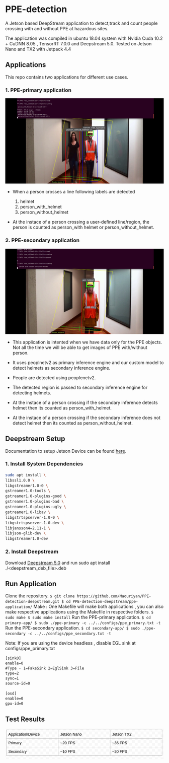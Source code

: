 # PPE-detection
A Jetson based DeepStream application to detect,track and count people crossing with and without PPE at hazardous sites.

The application was compiled in ubuntu 18.04 system with Nvidia Cuda 10.2 + CuDNN 8.05 , TensorRT 7.0.0 and Deepstream 5.0. 
Tested on Jetson Nano and TX2 with Jetpack 4.4

## Applications
This repo contains two applications for different use cases.

### 1. PPE-primary application


![primary](video/primary.png)
- When a person crosses a line following labels are detected
  1) helmet
  2) person_with_helmet
  3) person_without_helmet

- At the instace of a person crossing a user-defined line/region, the person is counted as person_with helmet or person_without_helmet.

### 2. PPE-secondary application

![secondary](video/secondary.png)
- This application is intented when we have data only for the PPE objects. Not all the time we will be able to get images of PPE with/without person.

- It uses peoplnetv2 as primary inference engine and our custom model to detect helmets as secondary inference engine.
- People are detected using peoplenetv2.
- The detected region is passed to secondary inference engine for detecting helmets.
- At the instace of a person crossing if the secondary inference detects helmet then its counted as person_with_helmet.
- At the instace of a person crossing if the secondary inference does not detect helmet then its counted as person_without_helmet.

## Deepstream Setup

Documentation to setup Jetson Device can be found [here](https://docs.nvidia.com/jetson/jetpack/install-jetpack/index.html).

### 1. Install System Dependencies

```sh
sudo apt install \
libssl1.0.0 \
libgstreamer1.0-0 \
gstreamer1.0-tools \
gstreamer1.0-plugins-good \
gstreamer1.0-plugins-bad \
gstreamer1.0-plugins-ugly \
gstreamer1.0-libav \
libgstrtspserver-1.0-0 \
libgstrtspserver-1.0-dev \
libjansson4=2.11-1 \
libjson-glib-dev \
libgstreamer1.0-dev

```

### 2. Install Deepstream

Download [Deepstream 5.0](https://developer.nvidia.com/assets/Deepstream/5.0/ga/secure/deepstream_sdk_5.0.1_amd64.deb) and run 
sudo apt install ./<deepstream_deb_file>.deb





## Run Application
Clone the repository.
    ````
    $ git clone https://github.com/Maouriyan/PPE-detection-deepstream.git
    $ cd PPE-detection-deepstream/ppe-application/
    ````
Make : One Makefile will make both applications , you can also make respective applications using the Makefile in respective folders.
    ````
    $ sudo make
    $ sudo make install
    ````
Run the PPE-primary application.
     ````
    $ cd primary-app/
    $ sudo ./ppe-primary -c ../../configs/ppe_primary.txt -t
    ````
Run the PPE-secondary application.
     ````
    $ cd secondary-app/
    $ sudo ./ppe-secondary -c ../../configs/ppe_secondary.txt -t
    ````

Note: If you are using the device headless , disable EGL sink at configs/ppe_primary.txt

 ````
 [sink0]
 enable=0
 #Type - 1=FakeSink 2=EglSink 3=File
 type=2
 sync=1
 source-id=0
 
 [osd]
 enable=0
 gpu-id=0

 ````
 
## Test Results

![result](video/results.png)





 
 
 
